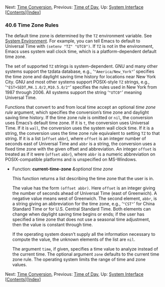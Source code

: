 

Next: [Time Conversion](Time-Conversion.html), Previous: [Time of Day](Time-of-Day.html), Up: [System Interface](System-Interface.html)   \[[Contents](index.html#SEC_Contents "Table of contents")]\[[Index](Index.html "Index")]

### 40.6 Time Zone Rules

The default time zone is determined by the `TZ` environment variable. See [System Environment](System-Environment.html). For example, you can tell Emacs to default to Universal Time with `(setenv "TZ" "UTC0")`. If `TZ` is not in the environment, Emacs uses system wall clock time, which is a platform-dependent default time zone.

The set of supported `TZ` strings is system-dependent. GNU and many other systems support the tzdata database, e.g., ‘`"America/New_York"`’ specifies the time zone and daylight saving time history for locations near New York City. GNU and most other systems support POSIX-style `TZ` strings, e.g., ‘`"EST+5EDT,M4.1.0/2,M10.5.0/2"`’ specifies the rules used in New York from 1987 through 2006. All systems support the string ‘`"UTC0"`’ meaning Universal Time.

Functions that convert to and from local time accept an optional *time zone rule* argument, which specifies the conversion’s time zone and daylight saving time history. If the time zone rule is omitted or `nil`, the conversion uses Emacs’s default time zone. If it is `t`, the conversion uses Universal Time. If it is `wall`, the conversion uses the system wall clock time. If it is a string, the conversion uses the time zone rule equivalent to setting `TZ` to that string. If it is a list (`offset` `abbr`), where `offset` is an integer number of seconds east of Universal Time and `abbr` is a string, the conversion uses a fixed time zone with the given offset and abbreviation. An integer `offset` is treated as if it were (`offset` `abbr`), where `abbr` is a numeric abbreviation on POSIX-compatible platforms and is unspecified on MS-Windows.

*   Function: **current-time-zone** *\&optional time zone*

    This function returns a list describing the time zone that the user is in.

    The value has the form `(offset abbr)`. Here `offset` is an integer giving the number of seconds ahead of Universal Time (east of Greenwich). A negative value means west of Greenwich. The second element, `abbr`, is a string giving an abbreviation for the time zone, e.g., ‘`"CST"`’ for China Standard Time or for U.S. Central Standard Time. Both elements can change when daylight saving time begins or ends; if the user has specified a time zone that does not use a seasonal time adjustment, then the value is constant through time.

    If the operating system doesn’t supply all the information necessary to compute the value, the unknown elements of the list are `nil`.

    The argument `time`, if given, specifies a time value to analyze instead of the current time. The optional argument `zone` defaults to the current time zone rule. The operating system limits the range of time and zone values.

Next: [Time Conversion](Time-Conversion.html), Previous: [Time of Day](Time-of-Day.html), Up: [System Interface](System-Interface.html)   \[[Contents](index.html#SEC_Contents "Table of contents")]\[[Index](Index.html "Index")]
